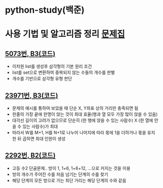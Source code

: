 # python-study(백준)

# 사용 기법 및 알고리즘 정리 [문제집](https://www.acmicpc.net/workbook/view/8708)

## [5073번, B3](https://www.acmicpc.net/problem/5073)[(코드)](https://github.com/iodine-oxide/python-study/blob/main/5073.py)
- 이차원 list를 생성후 삼각형의 기본 원리 조건
- list를 set으로 변환하여 중복되지 않는 수들의 개수를 판별
- 개수를 기반으로 삼각형 유형 판단

## [23971번, B3](https://www.acmicpc.net/problem/23971)[(코드)](https://github.com/iodine-oxide/python-study/blob/main/23971.py)
- 문제의 예시를 통하여 보았을 때 단순 X, Y좌표 상의 거리만 충족되면 됨
- 한줄의 가장 끝에 한명이 앉는 것이 최대 효율(행과 열 모두 가장 많이 앉을 수 있음)
- 대각선 길이의 고려가 없으므로 단순히 (한 행에 앉을 수 있는 사람수) X (한 열에 안을 수 있는 사람수)가 최대
- 따라서 W를 M+1, H를 N+1로 나누어 나머지에 따라 몫에 1을 더하거나 몫을 유지한 뒤 곱하면 최대 인원이 생성

## [2292번, B2](https://www.acmicpc.net/problem/2292)[(코드)](https://github.com/iodine-oxide/python-study/blob/main/2292.py)
- 고등 수2 단골문제.. 방이 1, 1+6, 1+6+12, ...으로 커지는 것을 이용
- 방의 개수가 주어진 수를 처음 넘기는 단계의 수를 찾기
- 해당 단계의 모든 방으로 가는 최단 거리는 해당 단계의 수와 같음
